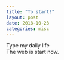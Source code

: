```yaml
---
title: "To start!"
layout: post
date: 2018-10-23
categories: misc
---
```



Type my daily life <br>
The web is start now.
